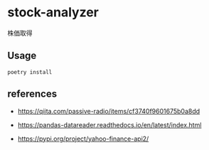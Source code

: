 # stock-analyzer
株価取得

## Usage

```shell
poetry install
```

## references

- https://qiita.com/passive-radio/items/cf3740f9601675b0a8dd

- https://pandas-datareader.readthedocs.io/en/latest/index.html
- https://pypi.org/project/yahoo-finance-api2/
